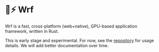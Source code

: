 # 🐢⚡ Wrf

Wrf is a fast, cross-platform (web+native), GPU-based application framework, written in Rust.

This is early stage and experimental. For now, see the [repository](https://github.com/janpaul123/wrflib) for usage details. We will add better documentation over time.
